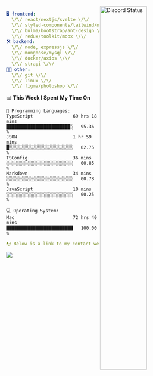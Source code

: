 
<a href="https://discord.com/users/279302975371870218" target="_blank">
    <img width="50%" align="right" alt="Discord Status" src="https://lanyard.cnrad.dev/api/279302975371870218?bg=161B22&borderRadius=5px%205px%200%200&hideTimestamp=true&idleMessage=Just%20chillin%27%20at%20the%20moment&animated=true">
</a>

```yaml
🖥️ frontend: 
  \/\/ react/nextjs/svelte \/\/
  \/\/ styled-components/tailwind/mui/
  \/\/ bulma/bootstrap/ant-design \/\/
  \/\/ redux/toolkit/mobx \/\/
🛠 backend: 
  \/\/ node, expressjs \/\/
  \/\/ mongoose/mysql \/\/
  \/\/ docker/axios \/\/
  \/\/ strapi \/\/
👨‍💻 other: 
  \/\/ git \/\/ 
  \/\/ linux \/\/
  \/\/ figma/photoshop \/\/
```
<!--START_SECTION:waka-->
📊 **This Week I Spent My Time On** 

```text
💬 Programming Languages: 
TypeScript               69 hrs 18 mins      ████████████████████████░   95.36 % 
JSON                     1 hr 59 mins        █░░░░░░░░░░░░░░░░░░░░░░░░   02.75 % 
TSConfig                 36 mins             ░░░░░░░░░░░░░░░░░░░░░░░░░   00.85 % 
Markdown                 34 mins             ░░░░░░░░░░░░░░░░░░░░░░░░░   00.78 % 
JavaScript               10 mins             ░░░░░░░░░░░░░░░░░░░░░░░░░   00.25 % 

💻 Operating System: 
Mac                      72 hrs 40 mins      █████████████████████████   100.00 % 
```


<!--END_SECTION:waka-->
```yaml
📭 Below is a link to my contact website 
```
<a href="https://mxns.xyz" target="_black"> <img src="https://img.shields.io/badge/website-161B22?style=for-the-badge&logo=About.me&logoColor=white"></img> <a/>
